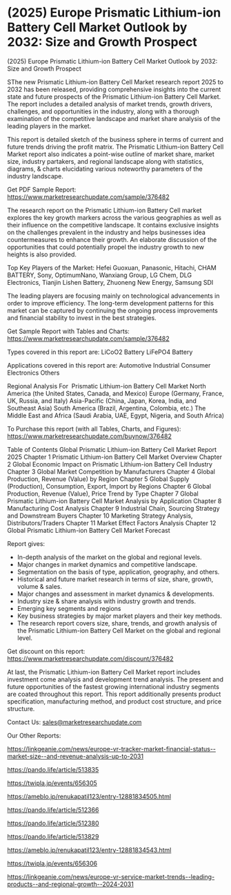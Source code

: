 # (2025) Europe Prismatic Lithium-ion Battery Cell Market Outlook by 2032: Size and Growth Prospect

 (2025) Europe Prismatic Lithium-ion Battery Cell Market Outlook by 2032: Size and Growth Prospect

SThe new Prismatic Lithium-ion Battery Cell Market research report 2025 to 2032 has been released, providing comprehensive insights into the current state and future prospects of the Prismatic Lithium-ion Battery Cell Market. The report includes a detailed analysis of market trends, growth drivers, challenges, and opportunities in the industry, along with a thorough examination of the competitive landscape and market share analysis of the leading players in the market.

This report is detailed sketch of the business sphere in terms of current and future trends driving the profit matrix. The Prismatic Lithium-ion Battery Cell Market report also indicates a point-wise outline of market share, market size, industry partakers, and regional landscape along with statistics, diagrams, & charts elucidating various noteworthy parameters of the industry landscape.

Get PDF Sample Report: https://www.marketresearchupdate.com/sample/376482

The research report on the Prismatic Lithium-ion Battery Cell market explores the key growth markers across the various geographies as well as their influence on the competitive landscape. It contains exclusive insights on the challenges prevalent in the industry and helps businesses idea countermeasures to enhance their growth. An elaborate discussion of the opportunities that could potentially propel the industry growth to new heights is also provided.

Top Key Players of the Market:
Hefei Guoxuan, Panasonic, Hitachi, CHAM BATTERY, Sony, OptimumNano, Wanxiang Group, LG Chem, DLG Electronics, Tianjin Lishen Battery, Zhuoneng New Energy, Samsung SDI


The leading players are focusing mainly on technological advancements in order to improve efficiency. The long-term development patterns for this market can be captured by continuing the ongoing process improvements and financial stability to invest in the best strategies.

Get Sample Report with Tables and Charts: https://www.marketresearchupdate.com/sample/376482

Types covered in this report are:
LiCoO2 Battery
LiFePO4 Battery


Applications covered in this report are:
Automotive
Industrial
Consumer Electronics
Others


Regional Analysis For  Prismatic Lithium-ion Battery Cell Market
North America (the United States, Canada, and Mexico)
Europe (Germany, France, UK, Russia, and Italy)
Asia-Pacific (China, Japan, Korea, India, and Southeast Asia)
South America (Brazil, Argentina, Colombia, etc.)
The Middle East and Africa (Saudi Arabia, UAE, Egypt, Nigeria, and South Africa)

To Purchase this report (with all Tables, Charts, and Figures): https://www.marketresearchupdate.com/buynow/376482

Table of Contents
Global Prismatic Lithium-ion Battery Cell Market Report 2025
Chapter 1 Prismatic Lithium-ion Battery Cell Market Overview
Chapter 2 Global Economic Impact on Prismatic Lithium-ion Battery Cell Industry
Chapter 3 Global Market Competition by Manufacturers
Chapter 4 Global Production, Revenue (Value) by Region
Chapter 5 Global Supply (Production), Consumption, Export, Import by Regions
Chapter 6 Global Production, Revenue (Value), Price Trend by Type
Chapter 7 Global Prismatic Lithium-ion Battery Cell Market Analysis by Application
Chapter 8 Manufacturing Cost Analysis
Chapter 9 Industrial Chain, Sourcing Strategy and Downstream Buyers
Chapter 10 Marketing Strategy Analysis, Distributors/Traders
Chapter 11 Market Effect Factors Analysis
Chapter 12 Global Prismatic Lithium-ion Battery Cell Market Forecast

Report gives:

- In-depth analysis of the market on the global and regional levels.
- Major changes in market dynamics and competitive landscape.
- Segmentation on the basis of type, application, geography, and others.
- Historical and future market research in terms of size, share, growth, volume & sales.
- Major changes and assessment in market dynamics & developments.
- Industry size & share analysis with industry growth and trends.
- Emerging key segments and regions
- Key business strategies by major market players and their key methods.
- The research report covers size, share, trends, and growth analysis of the Prismatic Lithium-ion Battery Cell Market on the global and regional level.

Get discount on this report: https://www.marketresearchupdate.com/discount/376482

At last, the Prismatic Lithium-ion Battery Cell Market report includes investment come analysis and development trend analysis. The present and future opportunities of the fastest growing international industry segments are coated throughout this report. This report additionally presents product specification, manufacturing method, and product cost structure, and price structure.

Contact Us:
sales@marketresearchupdate.com

Our Other Reports:

https://linkgeanie.com/news/europe-vr-tracker-market-financial-status--market-size--and-revenue-analysis-up-to-2031

https://pando.life/article/513835

https://twipla.jp/events/656305

https://ameblo.jp/renukapatil123/entry-12881834505.html

https://pando.life/article/512366

https://pando.life/article/512380

https://pando.life/article/513829

https://ameblo.jp/renukapatil123/entry-12881834543.html

https://twipla.jp/events/656306

https://linkgeanie.com/news/europe-vr-service-market-trends--leading-products--and-regional-growth--2024-2031
